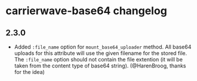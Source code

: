 # carrierwave-base64 changelog

## 2.3.0

  - Added `:file_name` option for `mount_base64_uploader` method. All base64 uploads for this attribute will use the given filename for the stored file. The `:file_name` option should not contain the file extention (it will be taken from the content type of base64 string). (@HarenBroog, thanks for the idea)
